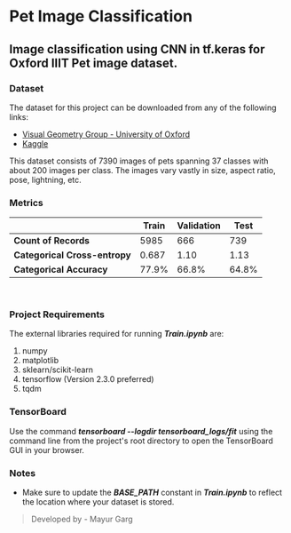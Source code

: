 # Pet Image Classification

## Image classification using CNN in tf.keras for Oxford IIIT Pet image dataset.

### Dataset
The dataset for this project can be downloaded from any of the following links:
* [Visual Geometry Group - University of Oxford](https://www.robots.ox.ac.uk/~vgg/data/pets/)
* [Kaggle](https://www.kaggle.com/tanlikesmath/the-oxfordiiit-pet-dataset)

This dataset consists of 7390 images of pets spanning 37 classes with about 200 images per class. The images vary vastly in size, aspect ratio, pose, lightning, etc.

### Metrics

|                               | Train | Validation | Test  |
|-------------------------------|-------|------------|-------|
| **Count of Records**          | 5985  | 666        | 739   |
| **Categorical Cross-entropy** | 0.687 | 1.10       | 1.13  |
| **Categorical Accuracy**      | 77.9% | 66.8%      | 64.8% |

&nbsp;

### Project Requirements
The external libraries required for running _**Train.ipynb**_ are:
1. numpy
2. matplotlib
3. sklearn/scikit-learn
4. tensorflow (Version 2.3.0 preferred)
5. tqdm

### TensorBoard

Use the command _**tensorboard --logdir tensorboard_logs/fit**_ using the command line from the project's root directory to open the TensorBoard GUI in your browser.

### Notes
- Make sure to update the _**BASE_PATH**_ constant in _**Train.ipynb**_ to reflect the location where your dataset is stored.

> Developed by - Mayur Garg
